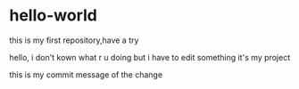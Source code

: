 # hello-world
this is my first repository,have a try

hello, i don't kown what r u doing
but i have to edit something
it's my project

this is my commit message of the change
